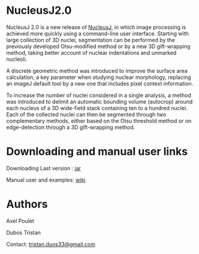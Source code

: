# NucleusJ2.0 

NucleusJ 2.0 is a new release of [NucleusJ](https://github.com/PouletAxel/NucleusJ_), in which image processing is achieved more quickly using a command-line user interface. Starting with large collection of 3D nuclei, segmentation can be performed by the previously developed Otsu-modified method or by a new 3D gift-wrapping method, taking better account of nuclear indentations and unmarked nucleoli.

A discrete geometric method was introduced to improve the surface area calculation, a key parameter when studying nuclear morphology, replacing an imageJ default tool by a new one that includes pixel context information.

To increase the number of nuclei considered in a single analysis, a method was introduced to delimit an automatic bounding volume (autocrop) around each nucleus of a 3D wide-field stack containing ten to a hundred nuclei. Each of the collected nuclei can then be segmented through two complementary methods, either based on the Otsu threshold method or on edge-detection through a 3D gift-wrapping method.

# Downloading and manual user links

Downloading Last version : [jar](https://gitlab.com/api/v4/projects/19044962/packages/maven/burp/NucleusJ_2/1.2.0/NucleusJ_2-1.2.0.jar)

Manual user and examples: [wiki](https://gitlab.com/DesTristus/NucleusJ2.0/-/wikis/home)

# Authors

Axel Poulet

Dubos Tristan

Contact: tristan.duos33@gmail.com

